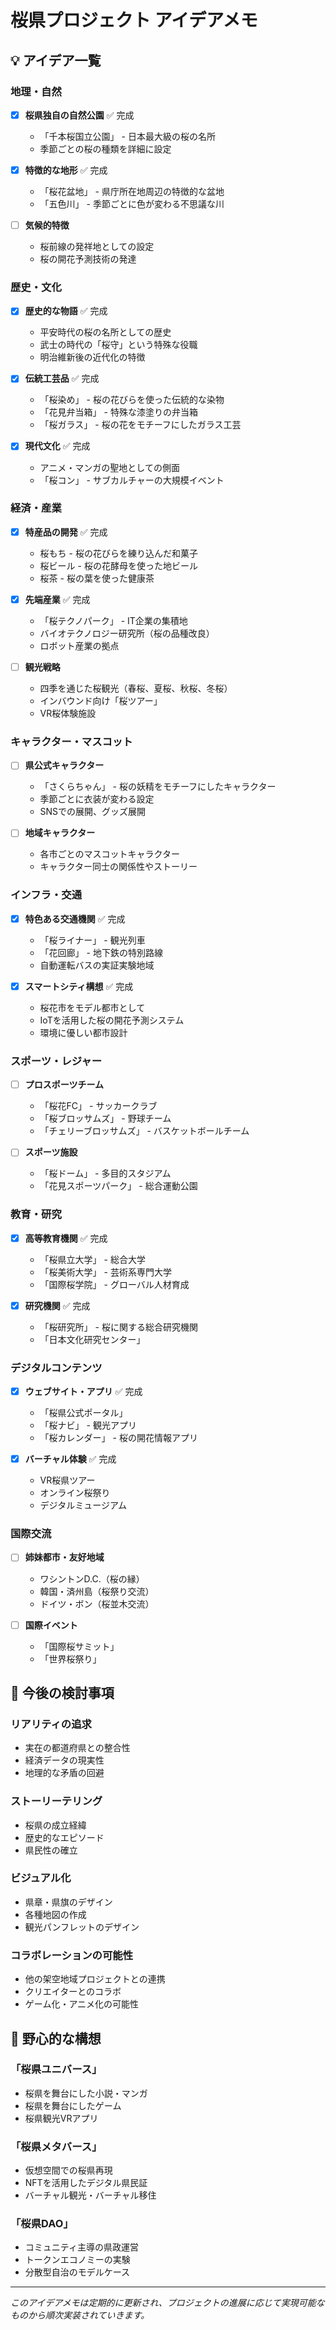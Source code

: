 # 桜県プロジェクト アイデアメモ

## 💡 アイデア一覧

### 地理・自然
- [x] **桜県独自の自然公園** ✅ 完成
  - 「千本桜国立公園」 - 日本最大級の桜の名所
  - 季節ごとの桜の種類を詳細に設定

- [x] **特徴的な地形** ✅ 完成
  - 「桜花盆地」 - 県庁所在地周辺の特徴的な盆地
  - 「五色川」 - 季節ごとに色が変わる不思議な川

- [ ] **気候的特徴**
  - 桜前線の発祥地としての設定
  - 桜の開花予測技術の発達

### 歴史・文化
- [x] **歴史的な物語** ✅ 完成
  - 平安時代の桜の名所としての歴史
  - 武士の時代の「桜守」という特殊な役職
  - 明治維新後の近代化の特徴

- [x] **伝統工芸品** ✅ 完成
  - 「桜染め」 - 桜の花びらを使った伝統的な染物
  - 「花見弁当箱」 - 特殊な漆塗りの弁当箱
  - 「桜ガラス」 - 桜の花をモチーフにしたガラス工芸

- [x] **現代文化** ✅ 完成
  - アニメ・マンガの聖地としての側面
  - 「桜コン」 - サブカルチャーの大規模イベント

### 経済・産業
- [x] **特産品の開発** ✅ 完成
  - 桜もち - 桜の花びらを練り込んだ和菓子
  - 桜ビール - 桜の花酵母を使った地ビール
  - 桜茶 - 桜の葉を使った健康茶

- [x] **先端産業** ✅ 完成
  - 「桜テクノパーク」 - IT企業の集積地
  - バイオテクノロジー研究所（桜の品種改良）
  - ロボット産業の拠点

- [ ] **観光戦略**
  - 四季を通じた桜観光（春桜、夏桜、秋桜、冬桜）
  - インバウンド向け「桜ツアー」
  - VR桜体験施設

### キャラクター・マスコット
- [ ] **県公式キャラクター**
  - 「さくらちゃん」 - 桜の妖精をモチーフにしたキャラクター
  - 季節ごとに衣装が変わる設定
  - SNSでの展開、グッズ展開

- [ ] **地域キャラクター**
  - 各市ごとのマスコットキャラクター
  - キャラクター同士の関係性やストーリー

### インフラ・交通
- [x] **特色ある交通機関** ✅ 完成
  - 「桜ライナー」 - 観光列車
  - 「花回廊」 - 地下鉄の特別路線
  - 自動運転バスの実証実験地域

- [x] **スマートシティ構想** ✅ 完成
  - 桜花市をモデル都市として
  - IoTを活用した桜の開花予測システム
  - 環境に優しい都市設計

### スポーツ・レジャー
- [ ] **プロスポーツチーム**
  - 「桜花FC」 - サッカークラブ
  - 「桜ブロッサムズ」 - 野球チーム
  - 「チェリーブロッサムズ」 - バスケットボールチーム

- [ ] **スポーツ施設**
  - 「桜ドーム」 - 多目的スタジアム
  - 「花見スポーツパーク」 - 総合運動公園

### 教育・研究
- [x] **高等教育機関** ✅ 完成
  - 「桜県立大学」 - 総合大学
  - 「桜美術大学」 - 芸術系専門大学
  - 「国際桜学院」 - グローバル人材育成

- [x] **研究機関** ✅ 完成
  - 「桜研究所」 - 桜に関する総合研究機関
  - 「日本文化研究センター」

### デジタルコンテンツ
- [x] **ウェブサイト・アプリ** ✅ 完成
  - 「桜県公式ポータル」
  - 「桜ナビ」 - 観光アプリ
  - 「桜カレンダー」 - 桜の開花情報アプリ

- [x] **バーチャル体験** ✅ 完成
  - VR桜県ツアー
  - オンライン桜祭り
  - デジタルミュージアム

### 国際交流
- [ ] **姉妹都市・友好地域**
  - ワシントンD.C.（桜の縁）
  - 韓国・済州島（桜祭り交流）
  - ドイツ・ボン（桜並木交流）

- [ ] **国際イベント**
  - 「国際桜サミット」
  - 「世界桜祭り」

## 📝 今後の検討事項

### リアリティの追求
- 実在の都道府県との整合性
- 経済データの現実性
- 地理的な矛盾の回避

### ストーリーテリング
- 桜県の成立経緯
- 歴史的なエピソード
- 県民性の確立

### ビジュアル化
- 県章・県旗のデザイン
- 各種地図の作成
- 観光パンフレットのデザイン

### コラボレーションの可能性
- 他の架空地域プロジェクトとの連携
- クリエイターとのコラボ
- ゲーム化・アニメ化の可能性

## 🌟 野心的な構想

### 「桜県ユニバース」
- 桜県を舞台にした小説・マンガ
- 桜県を舞台にしたゲーム
- 桜県観光VRアプリ

### 「桜県メタバース」
- 仮想空間での桜県再現
- NFTを活用したデジタル県民証
- バーチャル観光・バーチャル移住

### 「桜県DAO」
- コミュニティ主導の県政運営
- トークンエコノミーの実験
- 分散型自治のモデルケース

---

*このアイデアメモは定期的に更新され、プロジェクトの進展に応じて実現可能なものから順次実装されていきます。*